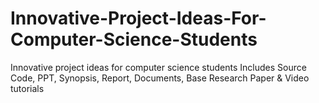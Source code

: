 # Innovative-Project-Ideas-For-Computer-Science-Students
Innovative project ideas for computer science students Includes Source Code, PPT, Synopsis, Report, Documents, Base Research Paper &amp; Video tutorials
